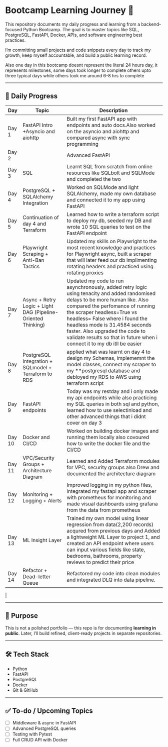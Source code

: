 # Bootcamp Learning Journey 🚀

This repository documents my daily progress and learning from a backend-focused Python Bootcamp. The goal is to master topics like SQL, PostgreSQL, FastAPI, Docker, APIs, and software engineering best practices.

I’m committing small projects and code snippets every day to track my growth, keep myself accountable, and build a public learning record.

Also one day in this bootcamp doesnt represent the literal 24 hours day, it represents milestones, some days took longer to complete others upto three typical days while others took me around 6-8 hrs to complete

---

## 📅 Daily Progress

| Day | Topic | Description |
|-----|-------|-------------|
| Day 1 | FastAPI Intro +Asyncio and aiohttp| Built my first FastAPI app with endpoints and auto docs.Also worked on the asyncio and aiohttp and compared async with sync programming |
| Day 2 | | Advanced FastAPI | Worked on dependencies, Background tasks, pydantic models and Validation, Response model and type hinting 
| Day 3 |SQL| Learnt SQL from scratch from online resources like SQLbolt and SQLMode and completed the two  |
| Day 4 | PostgreSQL + SQLAlchemy Integration|Worked on SQLMode and light SQLAlchemy, made my own database and connected it to my app using FastAPI |
| Day 5 | Continuation of day 4 and Terraform| Learned how to write a terraform script to deploy my db, seeded my DB and wrote 10 SQL queries to test on the FastAPI endpoint
| Day 6 |Playwright Scraping + Anti-Ban Tactics| Updated my skills on Playwright to the most recent knowledge and practices for Playwright async, built a scraper that will later feed our db implimenting rotating headers and practiced using rotating proxies|
|Day 7 |Async + Retry Logic + Light DAG (Pipeline-Oriented Thinking)| Updated my code to run asynchronously, added retry logic using tenacity and added randomised delays to be more human like. Also compared the perfomance of running the scraper headless=True vs headless= False where i found the headless mode is 31.4584 seconds faster. Also upgraded the code to validate results so that in future when i connect it to my db itll be easier|
| Day 8 |PostgreSQL Integration + SQLmodel + Terraform to RDS | applied what was learnt on day 4 to design my Schemas, implememnt the model classes, connect my scraper to my **postgresql database and debloyed my RDS to AWS using terraform script |
| Day 9 |FastAPI endpoints|Today was my restday and i only made my api endpoints while also practicing my SQL queries in both sql and python, learned how to use selectinload and other advanced things that i didnt cover on day 3|
| Day 10 |Docker and CI/CD| Worked on building docker images and running them locally also covoured how to write the docker file and the CI/CD|
| Day 11 | VPC/Security Groups + Architecture Diagram| Learned and  Added Terraform modules for VPC, security groups also Drew and documented the architecture diagram|
| Day 12 |Monitoring + Logging + Alerts|Improved logging in my python files, integrated my fastapi app and scraper with prometheus for monitoring and made visual dashboards using grafana from the data from prometheus|
| Day 13 | ML Insight Layer  | Trained my own model using linear regression from data(2,200 records) acqured from previous days and Added a lightweight ML Layer to project 1, and created an API endpoint where users can input various fields like state, bedrooms, bathrooms, property reviews to predict their price |
|Day 14|Refactor + Dead-letter Queue|Refactored my code into clean modules and integrated DLQ into data pipeline.
|

---

## 📌 Purpose

This is not a polished portfolio — this repo is for documenting **learning in public**. Later, I’ll build refined, client-ready projects in separate repositories.

---

## 🛠️ Tech Stack

- Python
- FastAPI
- PostgreSQL
- Docker
- Git & GitHub

---

## ✅ To-do / Upcoming Topics

- [ ] Middleware & async in FastAPI
- [ ] Advanced PostgreSQL queries
- [ ] Testing with Pytest
- [ ] Full CRUD API with Docker
